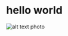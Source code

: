 # hello world
![alt text photo](https://www.photos.google.com/photo/AF1QipOzFToW6-pzZH9N7h2AvRmol3szRDwzhSNVKqlU)
